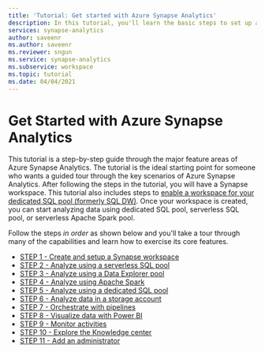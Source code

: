 ```yaml
---
title: 'Tutorial: Get started with Azure Synapse Analytics' 
description: In this tutorial, you'll learn the basic steps to set up and use Azure Synapse Analytics.
services: synapse-analytics
author: saveenr
ms.author: saveenr
ms.reviewer: sngun
ms.service: synapse-analytics
ms.subservice: workspace
ms.topic: tutorial
ms.date: 04/04/2021 
---
```


# Get Started with Azure Synapse Analytics

This tutorial is a step-by-step guide through the major feature areas of Azure Synapse Analytics. The tutorial is the ideal starting point for someone who wants a guided tour through the key scenarios of Azure Synapse Analytics. After following the steps in the tutorial, you will have a Synapse workspace. This tutorial also includes steps to [enable a workspace for your dedicated SQL pool (formerly SQL DW)](./sql-data-warehouse/workspace-connected-create.md). Once your workspace is created, you can start analyzing data using dedicated SQL pool, serverless SQL pool, or serverless Apache Spark pool.

Follow the steps *in order* as shown below and you'll take a tour through many of the capabilities and learn how to exercise its core features.

* [STEP 1 - Create and setup a Synapse workspace](get-started-create-workspace.md)
* [STEP 2 - Analyze using a serverless SQL pool](get-started-analyze-sql-on-demand.md)
* [STEP 3 - Analyze using a Data Explorer pool](get-started-analyze-data-explorer.md)
* [STEP 4 - Analyze using Apache Spark](get-started-analyze-spark.md)
* [STEP 5 - Analyze using a dedicated SQL pool](get-started-analyze-sql-pool.md)
* [STEP 6 - Analyze data in a storage account](get-started-analyze-storage.md)
* [STEP 7 - Orchestrate with pipelines](get-started-pipelines.md)
* [STEP 8 - Visualize data with Power BI](get-started-visualize-power-bi.md)
* [STEP 9 - Monitor activities](get-started-monitor.md)
* [STEP 10 - Explore the Knowledge center](get-started-knowledge-center.md)
* [STEP 11 - Add an administrator](get-started-add-admin.md)
